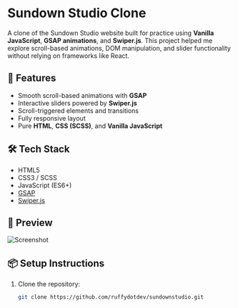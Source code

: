 # Sundown Studio Clone

A clone of the Sundown Studio website built for practice using **Vanilla JavaScript**, **GSAP animations**, and **Swiper.js**. This project helped me explore scroll-based animations, DOM manipulation, and slider functionality without relying on frameworks like React.

## 🚀 Features

- Smooth scroll-based animations with **GSAP**
- Interactive sliders powered by **Swiper.js**
- Scroll-triggered elements and transitions
- Fully responsive layout
- Pure **HTML**, **CSS (SCSS)**, and **Vanilla JavaScript**

## 🛠️ Tech Stack

- HTML5
- CSS3 / SCSS
- JavaScript (ES6+)
- [GSAP](https://greensock.com/gsap/)
- [Swiper.js](https://swiperjs.com/)

## 📸 Preview

![Screenshot](./screenshot.png) <!-- Replace with your actual screenshot filename if available -->

## 📦 Setup Instructions

1. Clone the repository:
   ```bash
   git clone https://github.com/ruffydotdev/sundownstudio.git
